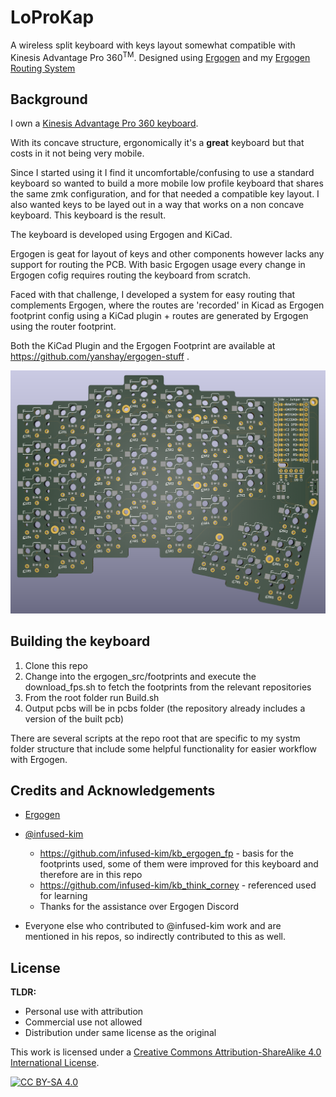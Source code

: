 # LoProKap

A wireless split keyboard with keys layout somewhat compatible with Kinesis Advantage Pro 360<sup>TM</sup>.
Designed using [Ergogen](https://ergogen.xyz/) and my [Ergogen Routing System](https://github.com/yanshay/ergogen-stuff)

## Background

I own a [Kinesis Advantage Pro 360 keyboard](https://kinesis-ergo.com/shop/adv360pro/). 

With its concave structure, ergonomically it's a **great** keyboard but that costs in it not being very mobile.

Since I started using it I find it uncomfortable/confusing to use a standard keyboard so wanted to build a more mobile low profile keyboard that shares the same zmk configuration, and for that needed a compatible key layout. I also wanted keys to be layed out in a way that works on a non concave keyboard. This keyboard is the result.

The keyboard is developed using Ergogen and KiCad.

Ergogen is geat for layout of keys and other components however lacks any support for routing the PCB. With basic Ergogen usage every change in Ergogen cofig requires routing the keyboard from scratch.

Faced with that challenge, I developed a system for easy routing that complements Ergogen, where the routes are 'recorded' in Kicad as Ergogen footprint config using a KiCad plugin + routes are generated by Ergogen using the router footprint.

Both the KiCad Plugin and the Ergogen Footprint are available at https://github.com/yanshay/ergogen-stuff .

![Keyboard PCB Image](pcb.png)

## Building the keyboard

1. Clone this repo
2. Change into the ergogen_src/footprints and execute the download_fps.sh to fetch the footprints from the relevant repositories
3. From the root folder run Build.sh
4. Output pcbs will be in pcbs folder (the repository already includes a version of the built pcb)

There are several scripts at the repo root that are specific to my systm folder structure that include some helpful functionality for easier workflow with Ergogen.

## Credits and Acknowledgements
- [Ergogen](https://ergogen.xyz/)

- [@infused-kim](https://github.com/infused-kim)
  - https://github.com/infused-kim/kb_ergogen_fp - basis for the footprints used, some of them were improved for this keyboard and therefore are in this repo
  - https://github.com/infused-kim/kb_think_corney - referenced used for learning
  - Thanks for the assistance over Ergogen Discord

- Everyone else who contributed to @infused-kim work and are mentioned in his repos, so indirectly contributed to this as well.

## License

**TLDR:**

- Personal use with attribution
- Commercial use not allowed
- Distribution under same license as the original

This work is licensed under a
[Creative Commons Attribution-ShareAlike 4.0 International License][cc-by-sa].

[![CC BY-SA 4.0][cc-by-sa-image]][cc-by-sa]

[cc-by-sa]: http://creativecommons.org/licenses/by-sa/4.0/
[cc-by-sa-image]: https://licensebuttons.net/l/by-sa/4.0/88x31.png
[cc-by-sa-shield]: https://img.shields.io/badge/License-CC%20BY--SA%204.0-lightgrey.svg


